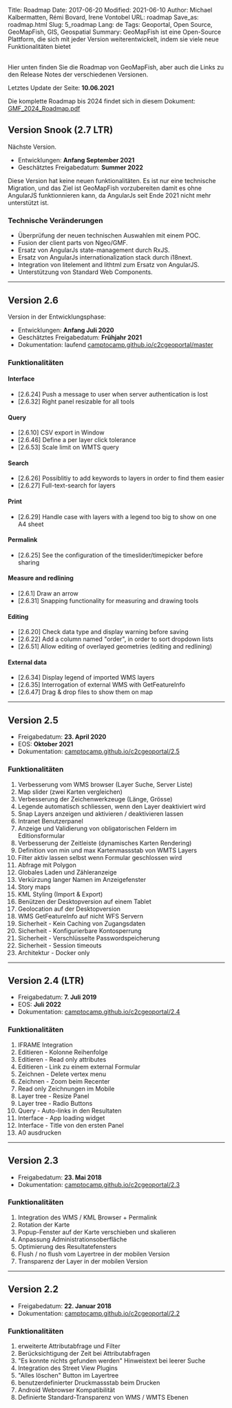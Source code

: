 Title: Roadmap
Date: 2017-06-20
Modified: 2021-06-10
Author: Michael Kalbermatten, Rémi Bovard, Irene Vontobel
URL: roadmap
Save_as: roadmap.html
Slug: 5_roadmap
Lang: de
Tags: Geoportal, Open Source, GeoMapFish, GIS, Geospatial
Summary: GeoMapFish ist eine Open-Source Plattform, die sich mit jeder Version weiterentwickelt, indem sie viele neue Funktionalitäten bietet

<br />
Hier unten finden Sie die Roadmap von GeoMapFish, aber auch die Links zu den Release Notes der verschiedenen Versionen.

Letztes Update der Seite: **10.06.2021**

Die komplette Roadmap bis 2024 findet sich in diesem Dokument: [GMF_2024_Roadmap.pdf](/documents/meetings/2021-06-08/GMF_2024_Roadmap.pdf)

## Version Snook (2.7 LTR)

Nächste Version.

* Entwicklungen: **Anfang September 2021**
* Geschätztes Freigabedatum: **Summer 2022**

Diese Version hat keine neuen funktionalitäten. Es ist nur eine technische Migration, und das Ziel ist GeoMapFish vorzubereiten damit es ohne AngularJS funktionnieren kann, da AngularJs seit Ende 2021 nicht mehr unterstützt ist.

### Technische Veränderungen

* Überprüfung der neuen technischen Auswahlen mit einem POC.
* Fusion der client parts von Ngeo/GMF.
* Ersatz von AngularJs state-management durch RxJS.
* Ersatz von AngularJs internationalization stack durch i18next.
* Integration von litelement and lithtml zum Ersatz von AngularJS.
* Unterstützung von Standard Web Components.

<hr />

## Version 2.6

Version in der Entwicklungsphase:

* Entwicklungen: **Anfang Juli 2020**
* Geschätztes Freigabedatum: **Frühjahr 2021**
* Dokumentation: laufend [camptocamp.github.io/c2cgeoportal/master](https://camptocamp.github.io/c2cgeoportal/master/)

### Funktionalitäten

#### Interface

* [2.6.24] Push a message to user when server authentication is lost
* [2.6.32] Right panel resizable for all tools

#### Query

* [2.6.10] CSV export in Window
* [2.6.46] Define a per layer click tolerance
* [2.6.53] Scale limit on WMTS query

#### Search

* [2.6.26] Possiblitiy to add keywords to layers in order to find them easier
* [2.6.27] Full-text-search for layers

#### Print

* [2.6.29] Handle case with layers with a legend too big to show on one A4 sheet

#### Permalink

* [2.6.25] See the configuration of the timeslider/timepicker before sharing

#### Measure and redlining

* [2.6.1] Draw an arrow
* [2.6.31] Snapping functionality for measuring and drawing tools

#### Editing

* [2.6.20] Check data type and display warning before saving
* [2.6.22] Add a column named "order", in order to sort dropdown lists
* [2.6.51] Allow editing of overlayed geometries (editing and redlining)

#### External data

* [2.6.34] Display legend of imported WMS layers
* [2.6.35] Interrogation of external WMS with GetFeatureInfo
* [2.6.47] Drag & drop files to show them on map

<hr />

## Version 2.5

* Freigabedatum: **23. April 2020**
* EOS: **Oktober 2021**
* Dokumentation: [camptocamp.github.io/c2cgeoportal/2.5](https://camptocamp.github.io/c2cgeoportal/2.5/)

### Funktionalitäten

1. Verbesserung vom WMS browser (Layer Suche, Server Liste)
2. Map slider (zwei Karten vergleichen)
3. Verbesserung der Zeichenwerkzeuge (Länge, Grösse)
4. Legende automatisch schliessen, wenn den Layer deaktiviert wird
5. Snap Layers anzeigen und aktivieren / deaktivieren lassen
6. Intranet Benutzerpanel
7. Anzeige und Validierung von obligatorischen Feldern im Editionsformular
8. Verbesserung der Zeitleiste (dynamisches Karten Rendering)
9. Definition von min und max Kartenmassstab von WMTS Layers
10. Filter aktiv lassen selbst wenn Formular geschlossen wird
11. Abfrage mit Polygon
12. Globales Laden und Zähleranzeige
13. Verkürzung langer Namen im Anzeigefenster
14. Story maps
15. KML Styling (Import & Export)
16. Benützen der Desktopversion auf einem Tablet
17. Geolocation auf der Desktopversion
18. WMS GetFeatureInfo auf nicht WFS Servern
19. Sicherheit - Kein Caching von Zugangsdaten
20. Sicherheit - Konfigurierbare Kontosperrung
21. Sicherheit - Verschlüsselte Passwordspeicherung
22. Sicherheit - Session timeouts
23. Architektur - Docker only

<hr />

## Version 2.4 (LTR)

* Freigabedatum: **7. Juli 2019**
* EOS: **Juli 2022**
* Dokumentation: [camptocamp.github.io/c2cgeoportal/2.4](https://camptocamp.github.io/c2cgeoportal/2.4/)

### Funktionalitäten

1. IFRAME Integration
2. Editieren - Kolonne Reihenfolge
3. Editieren - Read only attributes
4. Editieren - Link zu einem external Formular
5. Zeichnen - Delete vertex menu
6. Zeichnen - Zoom beim Recenter
7. Read only Zeichnungen im Mobile
8. Layer tree - Resize Panel
9. Layer tree - Radio Buttons
10. Query - Auto-links in den Resultaten
11. Interface - App loading widget
12. Interface - Title von den ersten Panel
13. A0 ausdrucken

<hr />

## Version 2.3

* Freigabedatum: **23. Mai 2018**
* Dokumentation: [camptocamp.github.io/c2cgeoportal/2.3](https://camptocamp.github.io/c2cgeoportal/2.3/)

### Funktionalitäten

1. Integration des WMS / KML Browser + Permalink
2. Rotation der Karte
3. Popup-Fenster auf der Karte verschieben und skalieren
4. Anpassung Administrationsoberfläche
5. Optimierung des Resultatefensters
6. Flush / no flush vom Layertree in der mobilen Version
7. Transparenz der Layer in der mobilen Version

<hr />

## Version 2.2

* Freigabedatum: **22. Januar 2018**
* Dokumentation: [camptocamp.github.io/c2cgeoportal/2.2](https://camptocamp.github.io/c2cgeoportal/2.2/)

### Funktionalitäten

1. erweiterte Attributabfrage und Filter
2. Berücksichtigung der Zeit bei Attributabfragen
3. "Es konnte nichts gefunden werden" Hinweistext bei leerer Suche
4. Integration des Street View Plugins
5. "Alles löschen" Button im Layertree
6. benutzerdefinierter Druckmassstab beim Drucken
7. Android Webrowser Kompatibilität
8. Definierte Standard-Transparenz von WMS / WMTS Ebenen
